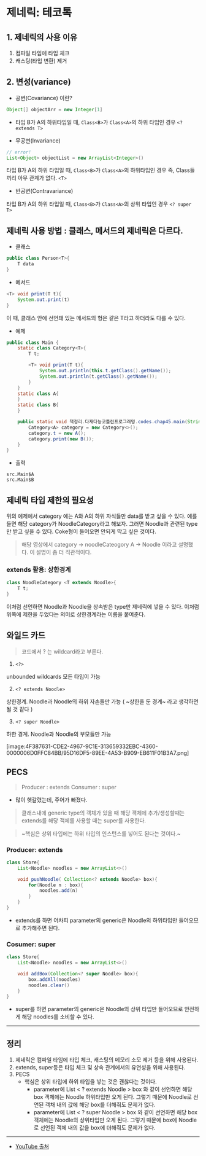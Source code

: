 # 제네릭: 테코톡

## 1. 제네릭의 사용 이유

1. 컴파일 타임에 타입 체크
2. 캐스팅(타입 변환) 제거

## 2. 변성(variance)

* 공변(Covariance) 이란?

```java
Object[] objectArr = new Integer[1]
```

* 타입 B가 A의 하위타입일 때, `Class<B>`가 `Class<A>`의 하위 타입인 경우
`<? extends T>`

* 무공변(Invariance)
```java
// error!
List<Object> objectList = new ArrayList<Integer>()
```

타입 B가 A의 하위 타입일 때, `Class<B>`가 `Class<A>`의 하위타입인 경우
즉, Class들끼리 아무 관계가 없다.
`<T>`

* 반공변(Contravariance)

타입 B가 A의 하위 타입일 때, `Class<B>`가 `Class<A>`의 상위 타입인 경우
`<? super T>`

## 제네릭 사용 방법 : 클래스, 메서드의 제네릭은 다르다.
* 클래스
```java
public class Person<T>{
	T data
}
```

* 메서드
```java
<T> void print(T t){
	System.out.print(t)
}
```

이 때, 클래스 안에 선언돼 있는 메서드의 <T> 형은 같은 T라고 하더라도 다를 수 있다.

* 예제
```java
public class Main {
    static class Category<T>{
        T t;

        <T> void print(T t){
            System.out.println(this.t.getClass().getName());
            System.out.println(t.getClass().getName());
        }
    }
    static class A{
    }
    static class B{
    }

    public static void 책정리.다재다능코틀린프로그래밍.codes.chap45.main(String[] args){
        Category<A> category = new Category<>();
        category.t = new A();
        category.print(new B());
    }
}
```

* 출력
```
src.Main$A
src.Main$B
```

## 제네릭 타입 제한의 필요성
위의 예제에서 category 에는 A와 A의 하위 자식들만 data를 받고 싶을 수 있다.
예를 들면 해당 category가 NoodleCategory라고 해보자. 그러면 Noodle과 관련된 type만 받고 싶을 수 있다.
Coke형이 들어오면 안되게 막고 싶은 것이다.

> 해당 영상에서 
> category -> noodleCateogory
> A -> Noodle 이라고 설명했다.
> 이 설명이 좀 더 직관적이다.

### extends 활용: 상한경계
```java
class NoodleCategory <T extends Noodle>{
	T t;
}
```

이처럼 선언하면 Noodle과 Noodle을 상속받은 type만 제네릭에 넣을 수 있다.
이처럼 위쪽에 제한을 두었다는 의미로 상한경계라는 이름을 붙여준다.

## 와일드 카드
> 코드에서 ? 는 wildcard라고 부른다.

1. `<?>` 

unbounded wildcards
모든 타입이 가능

2. `<? extends Noodle>`

상한경계. Noodle과 Noodle의 하위 자손들만 가능
( ~상한을 둔 경계~ 라고 생각하면 될 것 같다 )

3. `<? super Noodle>`

하한 경계.
Noodle과 Noodle의 부모들만 가능

[image:4F387631-CDE2-4967-9C1E-313659332EBC-4360-0000006D0FFC84BB/95D16DF5-89EE-4A53-B909-EB611F01B3A7.png]

## PECS
> Producer : extends
> Consumer : super

* 많이 헷갈렸는데, 주어가 빠졌다.

> 클래스내에 generic type의 객체가 있을 때
> 해당 객체에 추가/생성할때는 extends를
> 해당 객체를 사용할 때는 super를 사용한다.

> ~핵심은 상위 타입에는 하위 타입의 인스턴스를 넣어도 된다는 것이다.~

### Producer: extends
```java
class Store{
	List<Noodle> noodles = new ArrayList<>()

	void pushNoodle( Collection<? extends Noodle> box){
		for(Noodle n : box){
			noodles.add(n)
		}
	}
}
```

* extends를 하면 어차피 parameter의 generic은 Noodle의 하위타입만 들어오므로 추가해주면 된다.

### Cosumer: super
```java
class Store{
	List<Noodle> noodles = new ArrayList<>()

	void addBox(Collection<? super Noodle> box){
		box.addAll(noodles)
		noodles.clear()
	}
}
```

* super를 하면 parameter의 generic은 Noodle의 상위 타입만 들어오므로 안전하게 해당 noodles를 소비할 수 있다.

<hr/>

## 정리

1. 제네릭은 컴파일 타임에 타입 체크, 캐스팅의 메모리 소모 제거 등을 위해 사용된다.
2. extends, super등은 타입 체크 및 상속 관계에서의 유연성을 위해 사용된다.
3. PECS
	* 핵심은 상위 타입에 하위 타입을 넣는 것은 괜찮다는 것이다.
		* parameter에 List < ? extends Noodle > box 와 같이 선언하면 해당 box 객체에는 Noodle 하위타입만 오게 된다. 그렇기 때문에 Noodle로 선언된 객채 내의 값에 해당 box를 더해줘도 문제가 없다.
		* parameter에 List < ? super Noodle > box 와 같이 선언하면 해당 box 객체에는 Noodle의 상위타입만 오게 된다. 그렇기 때문에 box에 Noodle로 선언된 객체 내의 값을 box에 더해줘도 문제가 없다.

<hr/>

* [YouTube 출처](https://www.youtube.com/watch?v=w5AKXDBW1gQ)


